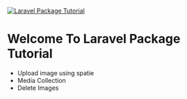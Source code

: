 [<img src="https://infyom.com/static/laravel-package-5e32d3de86b4b0cd781e376ea9744cc7.png" alt="Laravel Package Tutorial">](https://www.youtube.com/channel/UCuCjzuwBqMqFdh0EU-UwQ-w?sub_confirmation=1)

# Welcome To Laravel Package Tutorial

* Upload image using spatie
* Media Collection
* Delete Images
